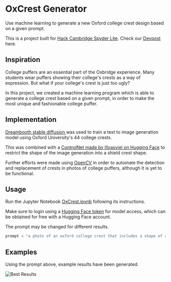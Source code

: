 # OxCrest Generator

Use machine learning to generate a new Oxford college crest design based on a given prompt.

This is a project built for [Hack Cambridge Spyder Lite](https://hack-cambridge-spyder-lite.devpost.com/?ref_feature=challenge&ref_medium=discover). Check our [Devpost](https://devpost.com/software/oxcrest-generator) here. 

## Inspiration

College puffers are an essential part of the Oxbridge experience. Many students wear puffers showing their college's crests as a way of expression. But what if your college's crest is just too ugly? 

In this project, we created a machine learning program which is able to generate a college crest based on a given prompt, in order to make the most unique and fashionable college puffer. 

## Implementation

[Dreambooth stable diffusion ](https://github.com/XavierXiao/Dreambooth-Stable-Diffusion) was used to train a text to image generation model using Oxford University's 44 college crests. 

This was combined with a [ControlNet made by lllyasviel on Hugging Face](https://huggingface.co/lllyasviel/sd-controlnet-scribble) to restrict the shape of the image generation into a shield crest shape.

Further efforts were made using [OpenCV](https://opencv.org/) in order to automate the detection and replacement of crests in photos of college puffers, although it is yet to be functional. 

## Usage

Run the Jupyter Notebook [OxCrest.ipynb](https://github.com/shinben0327/OxCrest-Generator/blob/main/OxCrest.ipynb) following its instructions. 

Make sure to login using a [Hugging Face token](https://huggingface.co/docs/hub/security-tokens) for model access, which can be obtained for free with a Hugging Face account. 

The prompt may be changed for different results.
```python
prompt = "a photo of an oxford college crest that includes a shape of a cat"
```

## Examples

Using the prompt above, example results have been generated. 

![Best Results](https://github.com/shinben0327/OxCrest-Generator/blob/main/examples/best_results.png?raw=true)
